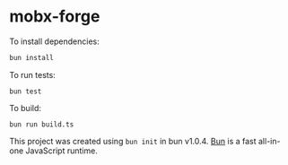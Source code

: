 # mobx-forge

To install dependencies:

```bash
bun install
```

To run tests:

```
bun test
```

To build:

```
bun run build.ts
```

This project was created using `bun init` in bun v1.0.4. [Bun](https://bun.sh) is a fast all-in-one JavaScript runtime.
